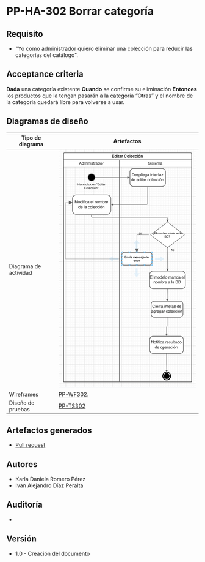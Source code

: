 # PP-HA-302 Borrar categoría

## Requisito

- "Yo como administrador quiero eliminar una colección para reducir las categorías del catálogo".

## Acceptance criteria

**Dada** una categoría existente
**Cuando** se confirme su eliminación
**Entonces** los productos que la tengan pasarán a la categoría “Otras” y el nombre de la categoría quedará libre para volverse a usar.

## Diagramas de diseño

| Tipo de diagrama | Artefactos |
| ------------------|--------------------- |
| Diagrama de actividad | ![Solution Chart](../../assets/PP-DG302.png "Delete category chart") |
| Wireframes | [PP-WF302.](https://www.figma.com/file/MiuSV67DUVkzMeMKJeAhP0/Untitled?node-id=0%3A1) |
| Diseño de pruebas |[PP-TS302](https://taro-depto-ti.atlassian.net/wiki/spaces/FC/pages/589845/FRAPPE-302+Yo+como+administrador+quiero+eliminar+una+colecci+n+para+reducir+las+categor+as+del+cat+logo#Dise%C3%B1o-de-pruebas-backend)|

## Artefactos generados

- <a href="https://github.com/Taro-IT/frappe/pull/25">Pull request</a>


## Autores

- Karla Daniela Romero Pérez
- Ivan Alejandro Díaz Peralta

## Auditoría
-


## Versión

- 1.0 - Creación del documento
